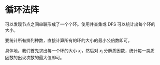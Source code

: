 # 循环法阵

可以发现节点之间串联形成了一个个环。使用并查集或 DFS 可以统计出每个环的大小。

要统计所有排列种数，直接计算所有的环的大小的最小公倍数即可。

具体地，我们首先求出每一个环的大小 $x_i$，然后对 $x_i$ 分解质因数，统计每一类质因数的出现次数的最大值即可。
